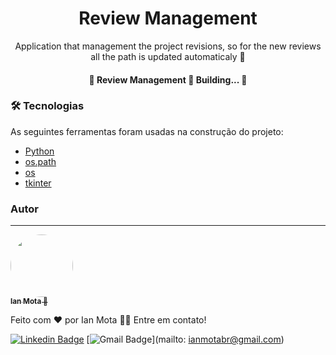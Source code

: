 <h1 align="center">
  Review Management
</h1>

<p align="center">
  Application that management the project revisions, so for the new reviews all the path is updated automaticaly 🤗
</p>

<h4 align="center"> 
	🚧  Review Management 🚀 Building...  🚧
</h4>

### 🛠 Tecnologias

As seguintes ferramentas foram usadas na construção do projeto:

- [Python](https://www.python.org/)
- [os.path](https://docs.python.org/3/library/os.path.html)
- [os](https://docs.python.org/3/library/os.html)
- [tkinter](https://docs.python.org/3/library/tk.html)

### Autor
---

<a href="https://blog.rocketseat.com.br/author/thiago/">
 <img style="border-radius: 50%;" src="[https://avatars3.githubusercontent.com/u/380327?s=460&u=61b426b901b8fe02e12019b1fdb67bf0072d4f00&v=4](https://avatars.githubusercontent.com/u/95248335?s=400&u=543261a3590dfd5487c175f0ec0cc1618a386b43&v=4)" width="100px;" alt=""/>
 <br />
 <sub><b>Ian Mota 🚀</b></sub></a> 


Feito com ❤️ por Ian Mota 👋🏽 Entre em contato!

[![Linkedin Badge](https://img.shields.io/badge/-Thiago-blue?style=flat-square&logo=Linkedin&logoColor=white&link=https://www.linkedin.com/in/tgmarinho/)](https://www.linkedin.com/in/ian-mota-164a36195/) 
[![Gmail Badge](https://img.shields.io/badge/-tgmarinho@gmail.com-c14438?style=flat-square&logo=Gmail&logoColor=white&link=mailto:tgmarinho@gmail.com)](mailto: ianmotabr@gmail.com)
